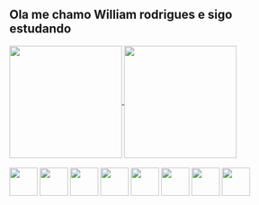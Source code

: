 ## Ola me chamo William rodrigues e sigo estudando 
<div>
<a href="https://www.linkedin.com/in/william-santos-dev">
  <img height=200 align="center" src="https://github-readme-stats.vercel.app/api?username=bobonimo111&theme=cobalt" />
</a>
<a href="https://www.linkedin.com/in/william-santos-dev">
  <img height=200 align="center" src="https://github-readme-stats.vercel.app/api/top-langs?username=bobonimo111&layout=compact&langs_count=8&card_width=320&theme=cobalt" />
</a>
  <div>
    <br>
  </div>
</div>
<div style="display: inline-block;" height=120 >
  <img height="50px" src="https://cdn.jsdelivr.net/gh/devicons/devicon@latest/icons/nodejs/nodejs-original-wordmark.svg"/>
  <img height="50px" src="https://cdn.jsdelivr.net/gh/devicons/devicon@latest/icons/java/java-original.svg" />
  <img height="50px" src="https://cdn.jsdelivr.net/gh/devicons/devicon@latest/icons/javascript/javascript-original.svg" />
  <img height="50px" src="https://cdn.jsdelivr.net/gh/devicons/devicon@latest/icons/npm/npm-original-wordmark.svg" />
  <img height="50px" src="https://cdn.jsdelivr.net/gh/devicons/devicon@latest/icons/mysql/mysql-original.svg" />
  <img height="50px" src="https://cdn.jsdelivr.net/gh/devicons/devicon@latest/icons/postman/postman-original.svg" />
  <img height="50px" src="https://cdn.jsdelivr.net/gh/devicons/devicon@latest/icons/sequelize/sequelize-original.svg"  />
  <img height="50px" src="https://cdn.jsdelivr.net/gh/devicons/devicon@latest/icons/bootstrap/bootstrap-original.svg" />
          
</div>
